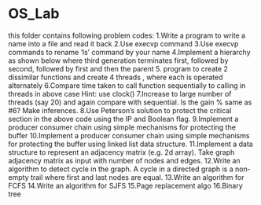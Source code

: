 # OS_Lab

this folder contains following problem codes:
1.Write a program to write a name into a file and read it back 
2.Use execvp command 
3.Use execvp commands to rename ‘ls’ command by your name 
4.Implement a hierarchy as shown below where third generation terminates first, followed by second, followed by first and then the parent 
5. program to create 2 dissimilar functions and create 4 threads , where each is operated alternately
6.Compare time taken to call function sequentially to calling in threads in above case  Hint: use clock() 
7.Increase to large number of threads (say 20) and again compare with sequential. Is the gain % same as #6? Make inferences.
8.Use Peterson’s solution to protect the critical section in the above code using the IP and Boolean flag. 
9.Implement a producer consumer chain using simple mechanisms for protecting the buffer 
10.Implement a producer consumer chain using simple mechanisms for protecting the buffer using linked list data structure. 
11.Implement a data structure to represent an adjacency matrix (e.g. 2d array). Take graph adjacency matrix as input with number of nodes and edges. 
12.Write an algorithm to detect cycle in the graph. A cycle in a directed graph is a non-empty trail where first and last nodes are equal. 
13.Write an algorithm for FCFS 
14.Write an algorithm for SJFS 
15.Page replacement algo
16.Binary tree
